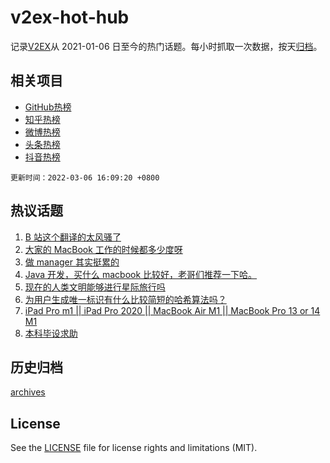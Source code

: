 # v2ex-hot-hub

 记录[V2EX](https://www.v2ex.com/)从 2021-01-06 日至今的热门话题。每小时抓取一次数据，按天[归档](archives)。
 
 ## 相关项目

- [GitHub热榜](https://github.com/lonnyzhang423/github-hot-hub)
- [知乎热榜](https://github.com/lonnyzhang423/zhihu-hot-hub)
- [微博热榜](https://github.com/lonnyzhang423/weibo-hot-hub)
- [头条热榜](https://github.com/lonnyzhang423/toutiao-hot-hub)
- [抖音热榜](https://github.com/lonnyzhang423/douyin-hot-hub)


 `更新时间：2022-03-06 16:09:20 +0800`

## 热议话题

1. [B 站这个翻译的太风骚了](https://www.v2ex.com/t/838270)
1. [大家的 MacBook 工作的时候都多少度呀](https://www.v2ex.com/t/838198)
1. [做 manager 其实挺累的](https://www.v2ex.com/t/838214)
1. [Java 开发，买什么 macbook 比较好，老哥们推荐一下哈。](https://www.v2ex.com/t/838265)
1. [现在的人类文明能够进行星际旅行吗](https://www.v2ex.com/t/838281)
1. [为用户生成唯一标识有什么比较简短的哈希算法吗？](https://www.v2ex.com/t/838233)
1. [iPad Pro m1 || iPad Pro 2020 || MacBook Air M1 || MacBook Pro 13 or 14 M1](https://www.v2ex.com/t/838267)
1. [本科毕设求助](https://www.v2ex.com/t/838227)

## 历史归档

[archives](archives)

## License

See the [LICENSE](LICENSE) file for license rights and limitations (MIT).
